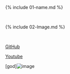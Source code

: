 {% include 01-name.md %}

<br>


{% include 02-lmage.md %}

<br>

[GitHub](http://github.com)

[Youtube](https://www.youtube.com/)

[god]![image](https://user-images.githubusercontent.com/70369948/143030181-bc4e7eb3-6d89-4bb8-80c7-9167b759c9e7.png)
